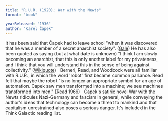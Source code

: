 ```yaml
---
title: "R.U.R. (1920); War with the Newts"
format: "book"

yearReleased: "1936"
author: "Karel Čapek"
---
```

It has been said that Čapek had to leave school "when it  was discovered that he was a member of a secret anarchist society". (<a href="http://www.highbeam.com/doc/1G2-2507200096.html">Gale</a>)  He has also been quoted as saying (but at what date is unknown) "I think I am  slowly becoming an anarchist, that this is only another label for my privateness,  and I think that you will understand this in the sense of being against  collectivity." (<a href="https://en.wikiquote.org/wiki/Karel_Čapek">Wikiquote</a>)
 
Berneri, Read, and Woodcock were all familiar with  R.U.R., in which the word 'robot' first became common parlance. Read felt that  maybe the robot "is no longer an appropriate symbol for an age of automation.  Capek saw men transformed into a machine; we see machines transformed into men."  (Read 1966)
 
Čapek's satiric novel War with the Newts ridicules  Nazi-Germany and fascism in general, while conveying the author's ideas that  technology can become a threat to mankind and that capitalism unrestrained also  poses a serious danger. It's included in the Think Galactic reading list.